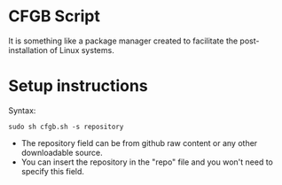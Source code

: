 # CFGB Script
It is something like a package manager created to facilitate the post-installation of Linux systems.

# Setup instructions
Syntax:

``sudo sh cfgb.sh -s repository``  
- The repository field can be from github raw content or any other downloadable source.  
- You can insert the repository in the "repo" file and you won't need to specify this field.
